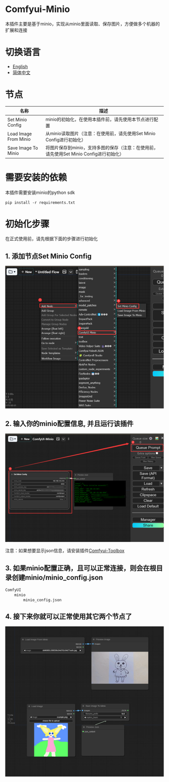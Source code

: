 # Comfyui-Minio
本插件主要是基于minio，实现从minio里面读取、保存图片，方便做多个机器的扩展和连接

# 切换语言

- [English](README.md)
- [简体中文](readme/README.zh_CN.md)

# 节点

|名称                    |描述                                                                               |
|-----------------------|---------------------------------------------------------------------------------- |
|Set Minio Config       |minio的初始化，在使用本插件前，请先使用本节点进行配置                                  |
|Load Image From Minio  |从minio读取图片（注意：在使用前，请先使用Set Minio Config进行初始化）                  |
|Save Image To Minio    |将图片保存到minio，支持多图的保存（注意：在使用前，请先使用Set Minio Config进行初始化）  |

# 需要安装的依赖

本插件需要安装minio的python sdk
```
pip install -r requirements.txt
```

# 初始化步骤
在正式使用前，请先根据下面的步骤进行初始化

## 1. 添加节点Set Minio Config
![steps 1](../docs/steps-image-1.png)


## 2. 输入你的minio配置信息, 并且运行该插件
![steps 2](../docs/steps-image-2.png)

注意：如果想要显示json信息，请安装插件[Comfyui-Toolbox](https://github.com/zcfrank1st/Comfyui-Toolbox)

## 3. 如果minio配置正确，且可以正常连接，则会在根目录创建minio/minio_config.json

```
ComfyUI
    minio
        minio_config.json
```

## 4. 接下来你就可以正常使用其它两个节点了
![Comfyui-Minio-workflow](../docs/workflow.png)